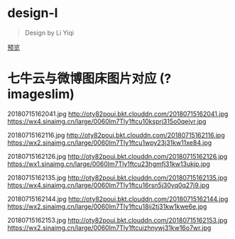 # design-l

> Design by Li Yiqi

[预览](https://dingjunjie0501.github.io/design-l/dist/index.html)

# 七牛云与微博图床图片对应 (?imageslim)
20180715162041.jpg
http://oty82poui.bkt.clouddn.com/20180715162041.jpg
https://wx4.sinaimg.cn/large/0060lm7Tly1ftcu10ksprj315o0qejvr.jpg


20180715162116.jpg
http://oty82poui.bkt.clouddn.com/20180715162116.jpg
https://wx2.sinaimg.cn/large/0060lm7Tly1ftcu1wpy23j31kw11xe84.jpg


20180715162126.jpg
http://oty82poui.bkt.clouddn.com/20180715162126.jpg
https://wx1.sinaimg.cn/large/0060lm7Tly1ftcu23hgmfj31kw13ukjp.jpg


20180715162135.jpg
http://oty82poui.bkt.clouddn.com/20180715162135.jpg
https://wx4.sinaimg.cn/large/0060lm7Tly1ftcu16rsn5j30yq0q27j9.jpg


20180715162144.jpg
http://oty82poui.bkt.clouddn.com/20180715162144.jpg
https://wx2.sinaimg.cn/large/0060lm7Tly1ftcu18ij2tj31kw1kwe6e.jpg


20180715162153.jpg
http://oty82poui.bkt.clouddn.com/20180715162153.jpg
https://wx2.sinaimg.cn/large/0060lm7Tly1ftcuizhnywj31kw16o7wr.jpg
